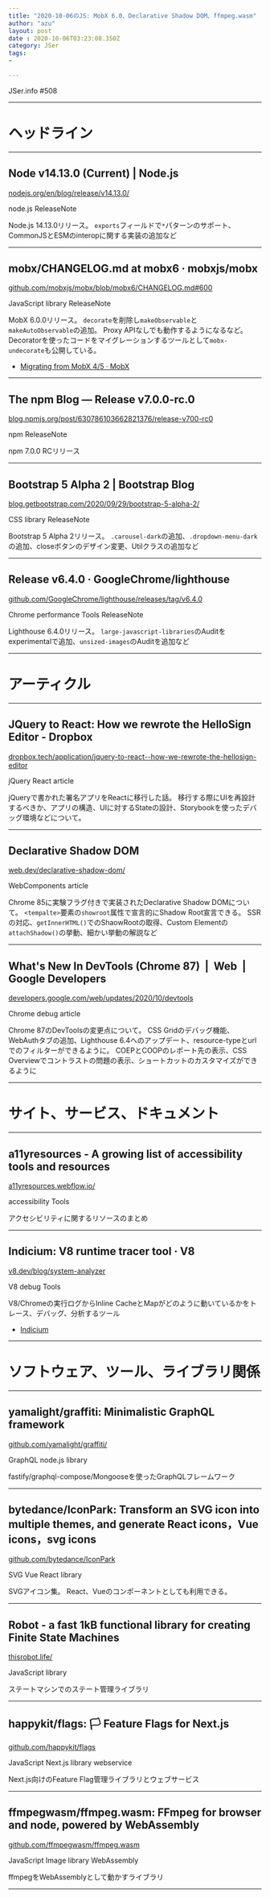 ```yaml
---
title: "2020-10-06のJS: MobX 6.0、Declarative Shadow DOM、ffmpeg.wasm"
author: "azu"
layout: post
date : 2020-10-06T03:23:08.350Z
category: JSer
tags:
-

---
```


JSer.info #508

----

<h1 class="site-genre">ヘッドライン</h1>

----

## Node v14.13.0 (Current) | Node.js
[nodejs.org/en/blog/release/v14.13.0/](https://nodejs.org/en/blog/release/v14.13.0/ "Node v14.13.0 (Current) | Node.js")
<p class="jser-tags jser-tag-icon"><span class="jser-tag">node.js</span> <span class="jser-tag">ReleaseNote</span></p>

Node.js 14.13.0リリース。
`exports`フィールドで`*`パターンのサポート、CommonJSとESMのinteropに関する実装の追加など


----

## mobx/CHANGELOG.md at mobx6 · mobxjs/mobx
[github.com/mobxjs/mobx/blob/mobx6/CHANGELOG.md#600](https://github.com/mobxjs/mobx/blob/mobx6/CHANGELOG.md#600 "mobx/CHANGELOG.md at mobx6 · mobxjs/mobx")
<p class="jser-tags jser-tag-icon"><span class="jser-tag">JavaScript</span> <span class="jser-tag">library</span> <span class="jser-tag">ReleaseNote</span></p>

MobX 6.0.0リリース。
`decorate`を削除し`makeObservable`と`makeAutoObservable`の追加。
Proxy APIなしでも動作するようになるなど。
Decoratorを使ったコードをマイグレーションするツールとして`mobx-undecorate`も公開している。

- [Migrating from MobX 4/5 · MobX](https://mobx.js.org/migrating-from-4-or-5.html#migrating-from-mobx-45- "Migrating from MobX 4/5 · MobX")

----

## The npm Blog — Release v7.0.0-rc.0
[blog.npmjs.org/post/630786103662821376/release-v700-rc0](https://blog.npmjs.org/post/630786103662821376/release-v700-rc0 "The npm Blog — Release v7.0.0-rc.0")
<p class="jser-tags jser-tag-icon"><span class="jser-tag">npm</span> <span class="jser-tag">ReleaseNote</span></p>

npm 7.0.0 RCリリース


----

## Bootstrap 5 Alpha 2 | Bootstrap Blog
[blog.getbootstrap.com/2020/09/29/bootstrap-5-alpha-2/](https://blog.getbootstrap.com/2020/09/29/bootstrap-5-alpha-2/ "Bootstrap 5 Alpha 2 | Bootstrap Blog")
<p class="jser-tags jser-tag-icon"><span class="jser-tag">CSS</span> <span class="jser-tag">library</span> <span class="jser-tag">ReleaseNote</span></p>

Bootstrap 5 Alpha 2リリース。
`.carousel-dark`の追加、`.dropdown-menu-dark`の追加、closeボタンのデザイン変更、Utilクラスの追加など


----

## Release v6.4.0 · GoogleChrome/lighthouse
[github.com/GoogleChrome/lighthouse/releases/tag/v6.4.0](https://github.com/GoogleChrome/lighthouse/releases/tag/v6.4.0 "Release v6.4.0 · GoogleChrome/lighthouse")
<p class="jser-tags jser-tag-icon"><span class="jser-tag">Chrome</span> <span class="jser-tag">performance</span> <span class="jser-tag">Tools</span> <span class="jser-tag">ReleaseNote</span></p>

Lighthouse 6.4.0リリース。
`large-javascript-libraries`のAuditをexperimentalで追加、`unsized-images`のAuditを追加など


----
<h1 class="site-genre">アーティクル</h1>

----

## JQuery to React: How we rewrote the HelloSign Editor - Dropbox
[dropbox.tech/application/jquery-to-react--how-we-rewrote-the-hellosign-editor](https://dropbox.tech/application/jquery-to-react--how-we-rewrote-the-hellosign-editor "JQuery to React: How we rewrote the HelloSign Editor - Dropbox")
<p class="jser-tags jser-tag-icon"><span class="jser-tag">jQuery</span> <span class="jser-tag">React</span> <span class="jser-tag">article</span></p>

jQueryで書かれた署名アプリをReactに移行した話。
移行する際にUIを再設計するべきか、アプリの構造、UIに対するStateの設計、Storybookを使ったデバッグ環境などについて。


----

## Declarative Shadow DOM
[web.dev/declarative-shadow-dom/](https://web.dev/declarative-shadow-dom/ "Declarative Shadow DOM")
<p class="jser-tags jser-tag-icon"><span class="jser-tag">WebComponents</span> <span class="jser-tag">article</span></p>

Chrome 85に実験フラグ付きで実装されたDeclarative Shadow DOMについて。
`<tempalte>`要素の`showroot`属性で宣言的にShadow Root宣言できる。
SSRの対応、`getInnerHTML()`でのShaowRootの取得、Custom Elementの`attachShadow()`の挙動、細かい挙動の解説など


----

## What's New In DevTools (Chrome 87)  |  Web  |  Google Developers
[developers.google.com/web/updates/2020/10/devtools](https://developers.google.com/web/updates/2020/10/devtools "What's New In DevTools (Chrome 87)  |  Web  |  Google Developers")
<p class="jser-tags jser-tag-icon"><span class="jser-tag">Chrome</span> <span class="jser-tag">debug</span> <span class="jser-tag">article</span></p>

Chrome 87のDevToolsの変更点について。
CSS Gridのデバッグ機能、WebAuthタブの追加、Lighthouse 6.4へのアップデート、resource-typeとurlでのフィルターができるように。
COEPとCOOPのレポート先の表示、CSS Overviewでコントラストの問題の表示、ショートカットのカスタマイズができるように


----
<h1 class="site-genre">サイト、サービス、ドキュメント</h1>

----

## a11yresources - A growing list of accessibility tools and resources
[a11yresources.webflow.io/](https://a11yresources.webflow.io/ "a11yresources - A growing list of accessibility tools and resources")
<p class="jser-tags jser-tag-icon"><span class="jser-tag">accessibility</span> <span class="jser-tag">Tools</span></p>

アクセシビリティに関するリソースのまとめ


----

## Indicium: V8 runtime tracer tool · V8
[v8.dev/blog/system-analyzer](https://v8.dev/blog/system-analyzer "Indicium: V8 runtime tracer tool · V8")
<p class="jser-tags jser-tag-icon"><span class="jser-tag">V8</span> <span class="jser-tag">debug</span> <span class="jser-tag">Tools</span></p>

V8/Chromeの実行ログからInline CacheとMapがどのように動いているかをトレース、デバッグ、分析するツール

- [Indicium](https://v8.github.io/tools/head/system-analyzer/ "Indicium")

----
<h1 class="site-genre">ソフトウェア、ツール、ライブラリ関係</h1>

----

## yamalight/graffiti: Minimalistic GraphQL framework
[github.com/yamalight/graffiti/](https://github.com/yamalight/graffiti/ "yamalight/graffiti: Minimalistic GraphQL framework")
<p class="jser-tags jser-tag-icon"><span class="jser-tag">GraphQL</span> <span class="jser-tag">node.js</span> <span class="jser-tag">library</span></p>

fastify/graphql-compose/Mongooseを使ったGraphQLフレームワーク


----

## bytedance/IconPark: Transform an SVG icon into multiple themes, and generate React icons，Vue icons，svg icons
[github.com/bytedance/IconPark](https://github.com/bytedance/IconPark "bytedance/IconPark: Transform an SVG icon into multiple themes, and generate React icons，Vue icons，svg icons")
<p class="jser-tags jser-tag-icon"><span class="jser-tag">SVG</span> <span class="jser-tag">Vue</span> <span class="jser-tag">React</span> <span class="jser-tag">library</span></p>

SVGアイコン集。
React、Vueのコンポーネントとしても利用できる。


----

## Robot - a fast 1kB functional library for creating Finite State Machines
[thisrobot.life/](https://thisrobot.life/ "Robot - a fast 1kB functional library for creating Finite State Machines")
<p class="jser-tags jser-tag-icon"><span class="jser-tag">JavaScript</span> <span class="jser-tag">library</span></p>

ステートマシンでのステート管理ライブラリ


----

## happykit/flags: 🏳 Feature Flags for Next.js
[github.com/happykit/flags](https://github.com/happykit/flags "happykit/flags: 🏳 Feature Flags for Next.js")
<p class="jser-tags jser-tag-icon"><span class="jser-tag">JavaScript</span> <span class="jser-tag">Next.js</span> <span class="jser-tag">library</span> <span class="jser-tag">webservice</span></p>

Next.js向けのFeature Flag管理ライブラリとウェブサービス


----

## ffmpegwasm/ffmpeg.wasm: FFmpeg for browser and node, powered by WebAssembly
[github.com/ffmpegwasm/ffmpeg.wasm](https://github.com/ffmpegwasm/ffmpeg.wasm "ffmpegwasm/ffmpeg.wasm: FFmpeg for browser and node, powered by WebAssembly")
<p class="jser-tags jser-tag-icon"><span class="jser-tag">JavaScript</span> <span class="jser-tag">Image</span> <span class="jser-tag">library</span> <span class="jser-tag">WebAssembly</span></p>

ffmpegをWebAssemblyとして動かすライブラリ


----
